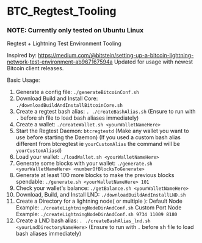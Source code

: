 # BTC_Regtest_Tooling

### NOTE: Currently only tested on Ubuntu Linux

Regtest + Lightning Test Environment Tooling

Inspired by: https://medium.com/@bitstein/setting-up-a-bitcoin-lightning-network-test-environment-ab967167594a
Updated for usage with newest Bitcoin client releases.

Basic Usage:
1. Generate a config file: `./generateBitcoinConf.sh`
2. Download Build and Install Core: `./downloadBuildAndInstallBitcoinCore.sh`
3. Create a regtest bash alias: `. ./createBashAlias.sh` (Ensure to run with `.` before sh file to load bash aliases immediately)
4. Create a wallet: `./createWallet.sh <yourWalletNameHere>`
5. Start the Regtest Daemon: `btcregtestd` (Make any wallet you want to use before starting the Daemon) 
(If you used a custom bash alias different from btcregtest ie `yourCustomAlias` the command will be `yourCustomAliasd`)
6. Load your wallet: `./loadWallet.sh <yourWalletNameHere>`
7. Generate some blocks with your wallet: `./generate.sh <yourWalletNameHere> <numberOfBlocksToGenerate>`
8. Generate at least 100 more blocks to make the previous blocks spendable: `./generate.sh <yourWalletNameHere> 101`
9. Check your wallet's balance: `./getBalance.sh <yourWalletNameHere>` 
10. Download, Build, and Install LND: `./downloadBuildAndInstallLND.sh`
11. Create a Directory for a lightning node( or multiple ): 
Default Node Example: `./createLightningNodeDirAndConf.sh`
Custom Port Node Example: `./createLightningNodeDirAndConf.sh 9734 11009 8180`
12. Create a LND bash alias: `. ./createBashAlias_lnd.sh <yourLndDirectoryNameHere>` 
(Ensure to run with `.` before sh file to load bash aliases immediately)



